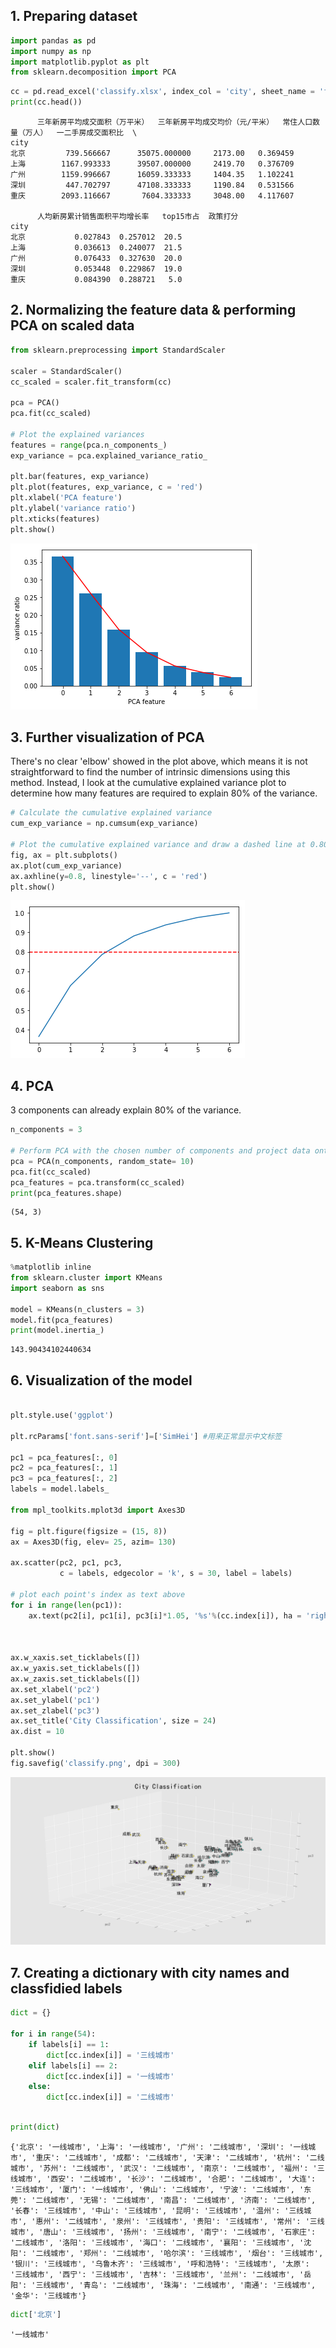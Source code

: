 
## 1. Preparing dataset


```python
import pandas as pd
import numpy as np
import matplotlib.pyplot as plt
from sklearn.decomposition import PCA
```


```python
cc = pd.read_excel('classify.xlsx', index_col = 'city', sheet_name = 'first')
print(cc.head())
```

          三年新房平均成交面积（万平米）  三年新房平均成交均价（元/平米）  常住人口数量（万人）  一二手房成交面积比  \
    city                                                             
    北京         739.566667      35075.000000     2173.00   0.369459   
    上海        1167.993333      39507.000000     2419.70   0.376709   
    广州        1159.996667      16059.333333     1404.35   1.102241   
    深圳         447.702797      47108.333333     1190.84   0.531566   
    重庆        2093.116667       7604.333333     3048.00   4.117607   
    
          人均新房累计销售面积平均增长率   top15市占  政策打分  
    city                                   
    北京           0.027843  0.257012  20.5  
    上海           0.036613  0.240077  21.5  
    广州           0.076433  0.327630  20.0  
    深圳           0.053448  0.229867  19.0  
    重庆           0.084390  0.288721   5.0  


## 2. Normalizing the feature data & performing PCA on scaled data


```python
from sklearn.preprocessing import StandardScaler

scaler = StandardScaler()
cc_scaled = scaler.fit_transform(cc)

pca = PCA()
pca.fit(cc_scaled)

# Plot the explained variances
features = range(pca.n_components_)
exp_variance = pca.explained_variance_ratio_

plt.bar(features, exp_variance)
plt.plot(features, exp_variance, c = 'red')
plt.xlabel('PCA feature')
plt.ylabel('variance ratio')
plt.xticks(features)
plt.show()
```


![png](output_4_0.png)


## 3. Further visualization of PCA
There's no clear 'elbow' showed in the plot above, which means it is not straightforward to find the number of intrinsic dimensions using this method.
Instead, I look at the cumulative explained variance plot to determine how many features are required to explain 80% of the variance. 


```python
# Calculate the cumulative explained variance
cum_exp_variance = np.cumsum(exp_variance)

# Plot the cumulative explained variance and draw a dashed line at 0.80.
fig, ax = plt.subplots()
ax.plot(cum_exp_variance)
ax.axhline(y=0.8, linestyle='--', c = 'red')
plt.show()
```


![png](output_6_0.png)


## 4. PCA
3 components can already explain 80% of the variance.


```python
n_components = 3

# Perform PCA with the chosen number of components and project data onto components
pca = PCA(n_components, random_state= 10)
pca.fit(cc_scaled)
pca_features = pca.transform(cc_scaled)
print(pca_features.shape)
```

    (54, 3)


## 5. K-Means Clustering


```python
%matplotlib inline
from sklearn.cluster import KMeans
import seaborn as sns

model = KMeans(n_clusters = 3)
model.fit(pca_features)
print(model.inertia_)

```

    143.90434102440634


## 6. Visualization of the model


```python

plt.style.use('ggplot')

plt.rcParams['font.sans-serif']=['SimHei'] #用来正常显示中文标签

pc1 = pca_features[:, 0]
pc2 = pca_features[:, 1]
pc3 = pca_features[:, 2]
labels = model.labels_

from mpl_toolkits.mplot3d import Axes3D

fig = plt.figure(figsize = (15, 8))
ax = Axes3D(fig, elev= 25, azim= 130)

ax.scatter(pc2, pc1, pc3,
           c = labels, edgecolor = 'k', s = 30, label = labels)

# plot each point's index as text above
for i in range(len(pc1)): 
    ax.text(pc2[i], pc1[i], pc3[i]*1.05, '%s'%(cc.index[i]), ha = 'right', va = 'center', fontsize=14, color='k')
    

    
ax.w_xaxis.set_ticklabels([])
ax.w_yaxis.set_ticklabels([])
ax.w_zaxis.set_ticklabels([])
ax.set_xlabel('pc2')
ax.set_ylabel('pc1')
ax.set_zlabel('pc3')
ax.set_title('City Classification', size = 24)
ax.dist = 10

plt.show()
fig.savefig('classify.png', dpi = 300)
```


![png](output_13_0.png)

## 7. Creating a dictionary with city names and classfidied labels

```python
dict = {}

for i in range(54):
    if labels[i] == 1:
        dict[cc.index[i]] = '三线城市'
    elif labels[i] == 2:
        dict[cc.index[i]] = '一线城市'
    else:
        dict[cc.index[i]] = '二线城市'
        
```


```python
print(dict)
```

    {'北京': '一线城市', '上海': '一线城市', '广州': '二线城市', '深圳': '一线城市', '重庆': '二线城市', '成都': '二线城市', '天津': '二线城市', '杭州': '二线城市', '苏州': '二线城市', '武汉': '二线城市', '南京': '二线城市', '福州': '三线城市', '西安': '二线城市', '长沙': '二线城市', '合肥': '二线城市', '大连': '三线城市', '厦门': '一线城市', '佛山': '二线城市', '宁波': '二线城市', '东莞': '二线城市', '无锡': '二线城市', '南昌': '二线城市', '济南': '二线城市', '长春': '三线城市', '中山': '三线城市', '昆明': '三线城市', '温州': '三线城市', '惠州': '二线城市', '泉州': '三线城市', '贵阳': '三线城市', '常州': '三线城市', '唐山': '三线城市', '扬州': '三线城市', '南宁': '二线城市', '石家庄': '二线城市', '洛阳': '三线城市', '海口': '二线城市', '襄阳': '三线城市', '沈阳': '二线城市', '郑州': '二线城市', '哈尔滨': '三线城市', '烟台': '三线城市', '银川': '三线城市', '乌鲁木齐': '三线城市', '呼和浩特': '三线城市', '太原': '三线城市', '西宁': '三线城市', '吉林': '三线城市', '兰州': '二线城市', '岳阳': '三线城市', '青岛': '二线城市', '珠海': '二线城市', '南通': '三线城市', '金华': '三线城市'}


```python
dict['北京']
```




    '一线城市'
